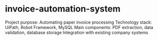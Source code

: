 # invoice-automation-system
Project purpose: Automating paper invoice processing 
Technology stack: UiPath, Robot Framework, MySQL 
Main components: PDF extraction, data validation, database storage Integration with existing company systems
